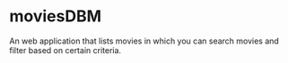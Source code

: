 # moviesDBM
An web application that lists movies in which you can search movies and filter based on certain criteria.
